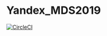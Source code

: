 # Yandex_MDS2019
[![CircleCI](https://circleci.com/gh/amciof/Yandex_MDS2019.svg?style=svg)](https://circleci.com/gh/amciof/Yandex_MDS2019)

